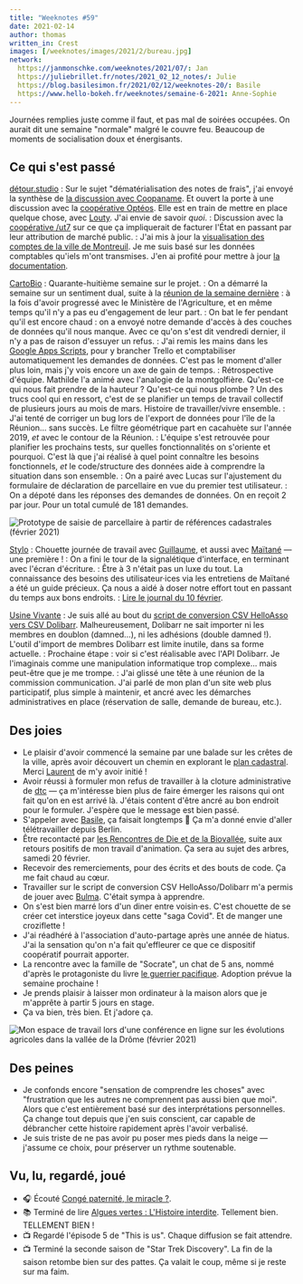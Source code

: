 ```yaml
---
title: "Weeknotes #59"
date: 2021-02-14
author: thomas
written_in: Crest
images: [/weeknotes/images/2021/2/bureau.jpg]
network:
  https://janmonschke.com/weeknotes/2021/07/: Jan
  https://juliebrillet.fr/notes/2021_02_12_notes/: Julie
  https://blog.basilesimon.fr/2021/02/12/weeknotes-20/: Basile
  https://www.hello-bokeh.fr/weeknotes/semaine-6-2021: Anne-Sophie
---
```


Journées remplies juste comme il faut, et pas mal de soirées occupées. On aurait dit une semaine "normale" malgré le couvre feu. Beaucoup de moments de socialisation doux et énergisants.

<!--more-->

## Ce qui s'est passé

[détour.studio]
: Sur le sujet "dématérialisation des notes de frais", j'ai envoyé la synthèse de [la discussion avec Coopaname](/weeknotes/55/). Et ouvert la porte à une discussion avec la [coopérative Optéos](https://www.opteos.fr/). Elle est en train de mettre en place quelque chose, avec [Louty](https://www.louty.fr/). J'ai envie de savoir _quoi_.
: Discussion avec la [coopérative /ut7](http://ut7.fr) sur ce que ça impliquerait de facturer l'État en passant par leur attribution de marché public.
: J'ai mis à jour la [visualisation des comptes de la ville de Montreuil](https://www.montreuil.fr/vie-citoyenne/finances-et-marches-publics/explorer-les-comptes-de-la-ville). Je me suis basé sur les données comptables qu'iels m'ont transmises. J'en ai profité pour mettre à jour [la documentation](https://github.com/dtc-innovation/dataviz-finances-montreuil#mise-%C3%A0-jour-des-donn%C3%A9es-financi%C3%A8res).

[CartoBio]
: Quarante-huitième semaine sur le projet.
: On a démarré la semaine sur un sentiment dual, suite à la [réunion de la semaine dernière](/weeknotes/58/) : à la fois d'avoir progressé avec le Ministère de l'Agriculture, et en même temps qu'il n'y a pas eu d'engagement de leur part.
: On bat le fer pendant qu'il est encore chaud : on a envoyé notre demande d'accès à des couches de données qu'il nous manque. Avec ce qu'on s'est dit vendredi dernier, il n'y a pas de raison d'essuyer un refus.
: J'ai remis les mains dans les [Google Apps Scripts](https://workspace.google.fr/intl/fr/products/apps-script/), pour y brancher Trello et comptabiliser automatiquement les demandes de données. C'est pas le moment d'aller plus loin, mais j'y vois encore un axe de gain de temps.
: Rétrospective d'équipe. Mathilde l'a animé avec l'analogie de la montgolfière. Qu'est-ce qui nous fait prendre de la hauteur ? Qu'est-ce qui nous plombe ? Un des trucs cool qui en ressort, c'est de se planifier un temps de travail collectif de plusieurs jours au mois de mars. Histoire de travailler/vivre ensemble.
: J'ai tenté de corriger un bug lors de l'export de données pour l'île de la Réunion… sans succès. Le filtre géométrique part en cacahuète sur l'année 2019, _et_ avec le contour de la Réunion.
: L'équipe s'est retrouvée pour planifier les prochains tests, sur quelles fonctionnalités on s'oriente et pourquoi. C'est là que j'ai réalisé à quel point connaître les besoins fonctionnels, _et_ le code/structure des données aide à comprendre la situation dans son ensemble.
: On a pairé avec Lucas sur l'ajustement du formulaire de déclaration de parcellaire en vue du premier test utilisateur.
: On a dépoté dans les réponses des demandes de données. On en reçoit 2 par jour. Pour un total cumulé de 181 demandes.

![](/weeknotes/images/2021/2/cartobio-formulaire-cadastre.png "Prototype de saisie de parcellaire à partir de références cadastrales (février 2021)")

[Stylo]
: Chouette journée de travail avec [Guillaume], et aussi avec [Maïtané] — une première !
: On a fini le tour de la signalétique d'interface, en terminant avec l'écran d'écriture.
: Être à 3 n'était pas un luxe du tout. La connaissance des besoins des utilisateur·ices via les entretiens de Maïtané a été un guide précieux. Ça nous a aidé à doser notre effort tout en passant du temps aux bons endroits.
: [Lire le journal du 10 février](https://github.com/EcrituresNumeriques/stylo/blob/master/JOURNAL.md#mercredi-10-f%C3%A9vrier-2021).

[Usine Vivante]
: Je suis allé au bout du [script de conversion CSV HelloAsso vers CSV Dolibarr](https://thom4parisot.github.io/helloasso-dolibarr/). Malheureusement, Dolibarr ne sait importer ni les membres en doublon (damned…), ni les adhésions (double damned !). L'outil d'import de membres Dolibarr est limite inutile, dans sa forme actuelle.
: Prochaine étape : voir si c'est réalisable avec l'API Dolibarr. Je l'imaginais comme une manipulation informatique trop complexe… mais peut-être que je me trompe.
: J'ai glissé une tête à une réunion de la commission communication. J'ai parlé de mon plan d'un site web plus participatif, plus simple à maintenir, et ancré avec les démarches administratives en place (réservation de salle, demande de bureau, etc.).

## Des joies

- Le plaisir d'avoir commencé la semaine par une balade sur les crêtes de la ville, après avoir découvert un chemin en explorant le [plan cadastral](https://cadastre.data.gouv.fr/). Merci [Laurent] de m'y avoir initié !
- Avoir réussi à formuler mon refus de travailler à la cloture administrative de [dtc](https://dtc-innovation.github.io) — ça m'intéresse bien plus de faire émerger les raisons qui ont fait qu'on en est arrivé là. J'étais content d'être ancré au bon endroit pour le formuler. J'espère que le message est bien passé.
- S'appeler avec [Basile], ça faisait longtemps 🙂 Ça m'a donné envie d'aller télétravailler depuis Berlin.
- Être recontacté par [les Rencontres de Die et de la Biovallée](https://www.ecologieauquotidien.fr/), suite aux retours positifs de mon travail d'animation. Ça sera au sujet des arbres, samedi 20 février.
- Recevoir des remerciements, pour des écrits et des bouts de code. Ça me fait chaud au cœur.
- Travailler sur le script de conversion CSV HelloAsso/Dolibarr m'a permis de jouer avec [Bulma](https://bulma.io/documentation/). C'était sympa à apprendre.
- On s'est bien marré lors d'un diner entre voisin·es. C'est chouette de se créer cet interstice joyeux dans cette "saga Covid". Et de manger une croziflette !
- J'ai réadhéré à l'association d'auto-partage après une année de hiatus. J'ai la sensation qu'on n'a fait qu'effleurer ce que ce dispositif coopératif pourrait apporter.
- La rencontre avec la famille de "Socrate", un chat de 5 ans, nommé d'après le protagoniste du livre [le guerrier pacifique](https://bistrothequedesacha.fr/2020/05/26/le-guerrier-pacifique/). Adoption prévue la semaine prochaine !
- Je prends plaisir à laisser mon ordinateur à la maison alors que je m'apprête à partir 5 jours en stage.
- Ça va bien, très bien. Et j'adore ça.

![](/weeknotes/images/2021/2/bureau.jpg "Mon espace de travail lors d'une conférence en ligne sur les évolutions agricoles dans la vallée de la Drôme (février 2021)")

## Des peines

- Je confonds encore "sensation de comprendre les choses" avec "frustration que les autres ne comprennent pas aussi bien que moi". Alors que c'est entièrement basé sur des interprétations personnelles. Ça change tout depuis que j'en suis conscient, car capable de débrancher cette histoire rapidement après l'avoir verbalisé.
- Je suis triste de ne pas avoir pu poser mes pieds dans la neige — j'assume ce choix, pour préserver un rythme soutenable.

## Vu, lu, regardé, joué

- 🎧 Écouté [Congé paternité, le miracle ?](https://www.binge.audio/podcast/les-couilles-sur-la-table/conge-paternite-le-miracle).
- 📚 Terminé de lire [Algues vertes : L'Histoire interdite](https://www.editions-delcourt.fr/bd/series/serie-algues-vertes-l-histoire-interdite/album-algues-vertes-l-histoire-interdite). Tellement bien. TELLEMENT BIEN !
- 📺 Regardé l'épisode 5 de "This is us". Chaque diffusion se fait attendre.
- 📺 Terminé la seconde saison de "Star Trek Discovery". La fin de la saison retombe bien sur des pattes. Ça valait le coup, même si je reste sur ma faim.

[détour.studio]: /
[Solstice]: https://solstice.coop/
[Stylo]: https://github.com/EcrituresNumeriques/stylo
[CartoBio]: https://cartobio.org/
[Usine Vivante]: https://www.usinevivante.org
[Master 2 Design et Management de l'Innovation Interactive]: https://www.gobelins.fr/formation/mdi-design-et-management-de-l-innovation-interactive-cycle-2-lead-technique-ou-lead
[Master 2 Innovation & transformation numérique]: https://www.sciencespo.fr/ecole-management-innovation/fr/formations/innovation-transformation-numerique.html
[La Zone]: http://la.zone
[YesWiki]: https://yeswiki.net
[Rencontres de Die et de la Biovallée]: https://www.ecologieauquotidien.fr/

[Noémie]: https://noemiegirard.co
[Guillaume]: https://www.yuzutech.fr/
[Antoine]: https://www.quaternum.net/
[Yannick]: https://elsif.fr/
[Basile]: https://basilesimon.fr/
[Maïtané]: https://maiwann.net/
[Laurent]: https://cocotier.xyz/

